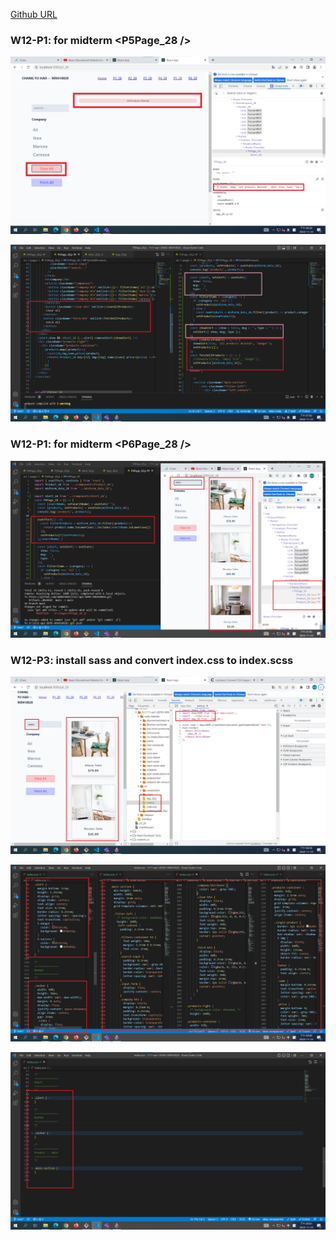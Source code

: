 [Github URL](https://github.com/a88019401/1111-wp1-DEMO-909410028.git)

### W12-P1: for midterm <P5Page_28 />



![](w12-p1-1.png)



![](w12-p1-2.png)
### W12-P1: for midterm <P6Page_28 />



![](w12-p2.png)
### W12-P3: install sass and convert index.css to index.scss



![](w12-p3-1.png)



![](w12-p3-2.png)



![](w12-p3-3.png)